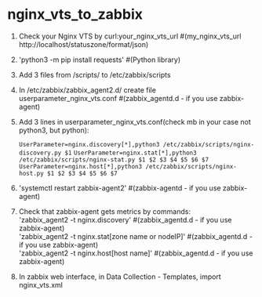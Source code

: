 # nginx_vts_to_zabbix
1. Check your Nginx VTS by curl:your_nginx_vts_url #(my_nginx_vts_url http://localhost/statuszone/format/json) <Br>
2. 'python3 -m pip install requests' #(Python library) 
3. Add 3 files from /scripts/ to /etc/zabbix/scripts
4. In /etc/zabbix/zabbix_agent2.d/ create file userparameter_nginx_vts.conf #(zabbix_agentd.d - if you use zabbix-agent)
5. Add 3 lines in userparameter_nginx_vts.conf(check mb in your case not python3, but python):

    ```UserParameter=nginx.discovery[*],python3 /etc/zabbix/scripts/nginx-discovery.py $1```
    ```UserParameter=nginx.stat[*],python3 /etc/zabbix/scripts/nginx-stat.py $1 $2 $3 $4 $5 $6 $7```
    ```UserParameter=nginx.host[*],python3 /etc/zabbix/scripts/nginx-host.py $1 $2 $3 $4 $5 $6 $7```

6. 'systemctl restart zabbix-agent2' #(zabbix-agentd - if you use zabbix-agent) <Br>
7. Check that zabbix-agent gets metrics by commands: <Br>
'zabbix_agent2 -t nginx.discovery' #(zabbix_agentd.d - if you use zabbix-agent) <Br>
'zabbix_agent2 -t nginx.stat[zone name or nodeIP]'  #(zabbix_agentd.d - if you use zabbix-agent) <Br>
'zabbix_agent2 -t nginx.host[host name]'  #(zabbix_agentd.d - if you use zabbix-agent) <Br>
8. In zabbix web interface, in Data Collection - Templates, import nginx_vts.xml <Br> 

